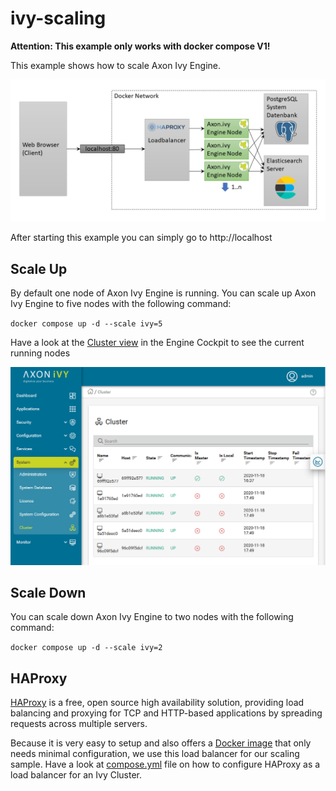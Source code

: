 # ivy-scaling

**Attention: This example only works with docker compose V1!**

This example shows how to scale Axon Ivy Engine.

![Scaling](scaling.png)

After starting this example you can simply go to http://localhost

## Scale Up

By default one node of Axon Ivy Engine is running. You can scale up Axon Ivy
Engine to five nodes with the following command:

`docker compose up -d --scale ivy=5`

Have a look at the [Cluster
view](http://localhost/system/faces/view/engine-cockpit/cluster.xhtml) in the
Engine Cockpit to see the current running nodes

![Cluster View](cluster.png)

## Scale Down

You can scale down Axon Ivy Engine to two nodes with the following command:

`docker compose up -d --scale ivy=2`

## HAProxy

[HAProxy](https://www.haproxy.org/) is a free, open source high availability
solution, providing load balancing and proxying for TCP and HTTP-based
applications by spreading requests across multiple servers.

Because it is very easy to setup and also offers a [Docker
image](https://hub.docker.com/_/haproxy) that only needs minimal configuration,
we use this load balancer for our scaling sample. Have a look at
[compose.yml](compose.yml) file on how to configure HAProxy as a
load balancer for an Ivy Cluster.
